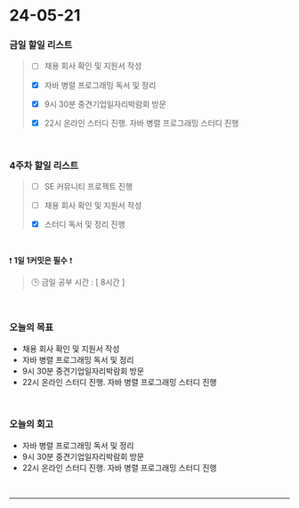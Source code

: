 # 24-05-21
### 금일 할일 리스트
> - [ ]  채용 회사 확인 및 지원서 작성
>
> - [x]  자바 병렬 프로그래밍 독서 및 정리
>
> - [x]  9시 30분 중견기업일자리박람회 방문
>
> - [x]  22시 온라인 스터디 진행. 자바 병렬 프로그래밍 스터디 진행

<br/>

### 4주차 할일 리스트  
> - [ ]  SE 커뮤니티 프로젝트 진행
>
> - [ ]  채용 회사 확인 및 지원서 작성
>
> - [x]  스터디 독서 및 정리 진행

<br/>

❗ **1일 1커밋은 필수** ❗
> 🕒 금일 공부 시간 : [ 8시간 ]

<br/>

### 오늘의 목표
- 채용 회사 확인 및 지원서 작성
- 자바 병렬 프로그래밍 독서 및 정리
- 9시 30분 중견기업일자리박람회 방문
- 22시 온라인 스터디 진행. 자바 병렬 프로그래밍 스터디 진행


<br>

### 오늘의 회고
- 자바 병렬 프로그래밍 독서 및 정리
- 9시 30분 중견기업일자리박람회 방문
- 22시 온라인 스터디 진행. 자바 병렬 프로그래밍 스터디 진행


<br/>

------------  
